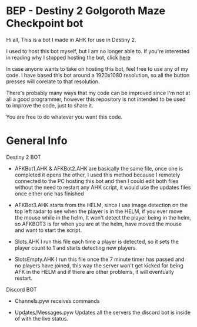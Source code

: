 # BEP - Destiny 2 Golgoroth Maze Checkpoint bot

Hi all, This is a bot I made in AHK for use in Destiny 2.

I used to host this bot myself, but I am no longer able to.
If you're interested in reading why I stopped hosting the bot, click [here](https://github.com/tombon12/BEP/blob/main/Reasoning.md)

In case anyone wants to take on hosting this bot, feel free to use any of my code.
I have based this bot around a 1920x1080 resolution, so all the button presses will corelate to that resolution.

There's probably many ways that my code can be improved since I'm not at all a good programmer, however this repository is not intended to be used to improve the code, just to share it.

You are free to do whatever you want this code.

# General Info

Destiny 2 BOT

- AFKBot1.AHK & AFKBot2.AHK are basically the same file, once one is completed it opens the other, I used this method because I remotely connected to the PC hosting this bot and then I could edit both files without the need to restart any AHK script, it would use the updates files once either one has finished

- AFKBot3.AHK starts from the HELM, since I use image detection on the top left radar to see when the player is in the HELM, if you ever move the mouse while in the helm, It won't detect the player being in the helm, so AFKBOT3 is for when you are at the helm, have moved the mouse and want to start the script.

- Slots.AHK I run this file each time a player is detected, so it sets the player count to 1 and starts detecting new players.

- SlotsEmpty.AHK I run this file once the 7 minute timer has passed and no players have joined, this way the server won't get kicked for being AFK in the HELM and if there are other problems, it will eventually restart.

Discord BOT

- Channels.pyw receives commands 

- Updates/Messages.pyw Updates all the servers the discord bot is inside of with the live status.
